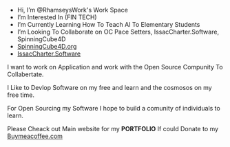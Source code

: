- Hi, I’m @RhamseysWork's Work Space
- I’m Interested In (FIN TECH)
- I’m Currently Learning How To Teach AI To Elementary Students
- I’m Looking To Collaborate on  OC Pace Setters, IssacCharter.Software, SpinningCube4D
- <a href="https://SpinningCube4D.org">SpinningCube4D.org</a>
- <a href="https://IssacCharter.Software">IssacCharter.Software</a>

I want to work on Application and work with the Open Source Compunity To Collabertate.

I Like to Devlop Software on my free and learn and the cosmosos on my free time.

For Open Sourcing my Software I hope to build a comunity of individuals to learn.

Please Cheack out Main website for my <b>PORTFOLIO</b> If could Donate to my <a href="https://buymeacoffee.com/rhamseys">Buymeacoffee.com</a>
<!---
rhamseyswork/rhamseyswork is a ✨ special ✨ repository because its `README.md` (this file) appears on your GitHub profile.
You can click the Preview link to take a look at your changes.
--->
